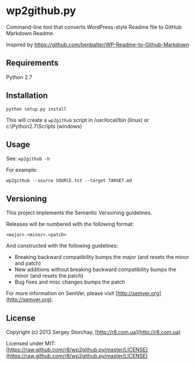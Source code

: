 wp2github.py
============

Command-line tool that converts WordPress-style Readme file to GitHub Markdown Readme.

Inspired by https://github.com/benbalter/WP-Readme-to-Github-Markdown

Requirements
------------

Python 2.7

Installation
------------

    python setup.py install

This will create a `wp2github` script in /usr/local/bin (linux) or c:\Python2.7\Scripts (windows)

Usage
-----

See: `wp2github -h`

For example:

    wp2github --source SOURCE.txt --target TARGET.md

Versioning
----------

This project implements the Semantic Versioning guidelines.

Releases will be numbered with the following format:

`<major>.<minor>.<patch>`

And constructed with the following guidelines:

* Breaking backward compatibility bumps the major (and resets the minor and patch)
* New additions without breaking backward compatibility bumps the minor (and resets the patch)
* Bug fixes and misc changes bumps the patch

For more information on SemVer, please visit [http://semver.org](http://semver.org).

License
-------

Copyright (c) 2013 Sergey Storchay, [http://r8.com.ua](http://r8.com.ua)

Licensed under MIT: [https://raw.github.com/r8/wp2github.py/master/LICENSE](https://raw.github.com/r8/wp2github.py/master/LICENSE)
